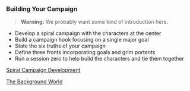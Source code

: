 ### Building Your Campaign

> **Warning:**
> We probably want some kind of introduction here.

- Develop a spiral campaign with the characters at the center
- Build a campaign hook focusing on a single major goal
- State the six truths of your campaign
- Define three fronts incorporating goals and grim portents
- Run a session zero to help build the characters and tie them together

[Spiral Campaign Development](./Spiral_Campaign_Development.md)

[The Background World](./Background_World.md)
